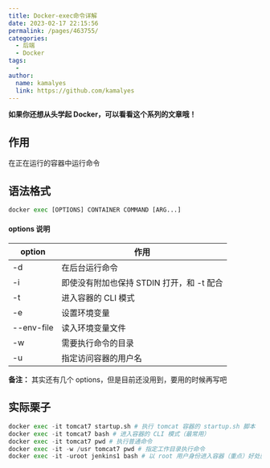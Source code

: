 ```yaml
---
title: Docker-exec命令详解
date: 2023-02-17 22:15:56
permalink: /pages/463755/
categories:
  - 后端
  - Docker
tags:
  - 
author: 
  name: kamalyes
  link: https://github.com/kamalyes
---
```

**如果你还想从头学起 Docker，可以看看这个系列的文章哦！**

## 作用
在正在运行的容器中运行命令

## 语法格式
```python
docker exec [OPTIONS] CONTAINER COMMAND [ARG...]
```

#### options 说明

| option | 作用 |
| ---- | ---- |
-d | 在后台运行命令
-i | 即使没有附加也保持 STDIN 打开，和 -t 配合
-t | 进入容器的 CLI 模式
-e | 设置环境变量
--env-file | 读入环境变量文件
-w | 需要执行命令的目录
-u | 指定访问容器的用户名

**备注：** 其实还有几个 options，但是目前还没用到，要用的时候再写吧

## 实际栗子
```python
docker exec -it tomcat7 startup.sh # 执行 tomcat 容器的 startup.sh 脚本
docker exec -it tomcat7 bash # 进入容器的 CLI 模式（最常用）
docker exec -it tomcat7 pwd # 执行普通命令
docker exec -it -w /usr tomcat7 pwd # 指定工作目录执行命令
docker exec -it -uroot jenkins1 bash # 以 root 用户身份进入容器（重点）好处就是畅通无阻，不存在权限不足的问题
```
